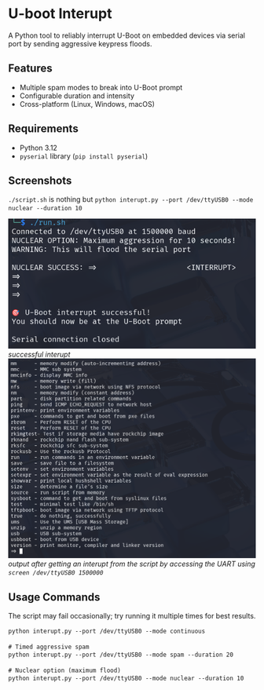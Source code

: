 # U-boot Interupt

A Python tool to reliably interrupt U-Boot on embedded devices via serial port by sending aggressive keypress floods.

## Features

- Multiple spam modes to break into U-Boot prompt
- Configurable duration and intensity
- Cross-platform (Linux, Windows, macOS)

## Requirements

- Python 3.12
- `pyserial` library (`pip install pyserial`)

## Screenshots

`./script.sh` is nothing but `python interupt.py --port /dev/ttyUSB0 --mode nuclear --duration 10`

![Main Script](imgs/image1.png)
*successful interupt*
![U-boot Shell](imgs/image.png)
*output after getting an interupt from the script by accessing the UART using `screen /dev/ttyUSB0 1500000`*

## Usage Commands
The script may fail occasionally; try running it multiple times for best results.

```# Continuous spam until success (recommended)
python interupt.py --port /dev/ttyUSB0 --mode continuous

# Timed aggressive spam
python interupt.py --port /dev/ttyUSB0 --mode spam --duration 20

# Nuclear option (maximum flood)
python interupt.py --port /dev/ttyUSB0 --mode nuclear --duration 10


